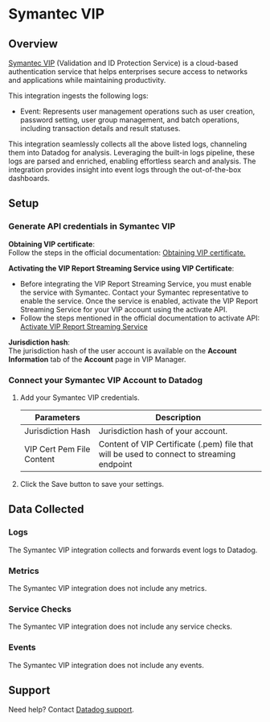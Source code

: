 # Symantec VIP

## Overview

[Symantec VIP][1] (Validation and ID Protection Service) is a cloud-based authentication service that helps enterprises secure access to networks and applications while maintaining productivity.

This integration ingests the following logs:

- Event: Represents user management operations such as user creation, password setting, user group management, and batch operations, including transaction details and result statuses.

This integration seamlessly collects all the above listed logs, channeling them into Datadog for analysis. Leveraging the built-in logs pipeline, these logs are parsed and enriched, enabling effortless search and analysis. The integration provides insight into event logs through the out-of-the-box dashboards.

## Setup

### Generate API credentials in Symantec VIP

**Obtaining VIP certificate**:  
Follow the steps in the official documentation: [Obtaining VIP certificate.][2]

**Activating the VIP Report Streaming Service using VIP Certificate**:
- Before integrating the VIP Report Streaming Service, you must enable the service with Symantec. Contact your Symantec representative to enable the service. Once the service is enabled, activate the VIP Report Streaming Service for your VIP account using the activate API.
- Follow the steps mentioned in the official documentation to activate API: [Activate VIP Report Streaming Service][3]

**Jurisdiction hash**:  
The jurisdiction hash of the user account is available on the **Account Information** tab of the **Account** page in VIP Manager.

### Connect your Symantec VIP Account to Datadog

1. Add your Symantec VIP credentials.

    | Parameters                            | Description                                                  |
    | ------------------------------------- | ------------------------------------------------------------ |
    | Jurisdiction Hash                     | Jurisdiction hash of your account.                           |
    | VIP Cert Pem File Content             | Content of VIP Certificate (.pem) file that will be used to connect to streaming endpoint                         |

2. Click the Save button to save your settings.

## Data Collected

### Logs

The Symantec VIP integration collects and forwards event logs to Datadog.

### Metrics

The Symantec VIP integration does not include any metrics.

### Service Checks

The Symantec VIP integration does not include any service checks.

### Events

The Symantec VIP integration does not include any events.

## Support

Need help? Contact [Datadog support][4].

[1]: https://vip.symantec.com/
[2]: https://techdocs.broadcom.com/us/en/symantec-security-software/identity-security/vip/cloud/vip-web-services-and-apis-v127046027-d2278e2328/VIP-Reporting-Streaming-Service/about-the-api-v109910792-d2376e278/obtaining-the-certificate-v109910553-d2376e636.html#v109910553
[3]: https://techdocs.broadcom.com/us/en/symantec-security-software/identity-security/vip/cloud/vip-web-services-and-apis-v127046027-d2278e2328/VIP-Reporting-Streaming-Service/about-the-api-v109910792-d2376e278/activating-the-v133376930-d2376e309.html
[4]: https://docs.datadoghq.com/help/
